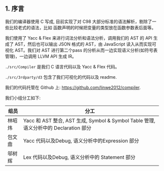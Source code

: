 ## 1. 序言

我们的编译器使用 C 写成, 目前实现了对 C98 大部分标准的语法解析，剔除了一些比较老式的语法，比如 函数声明的时候把变量的类型放在函数参数表后面等。

我们使用了 Yacc & Flex 来进行词法分析和语法分析，调用我们的 AST 的 API 生成了 AST，然后也可以输出 JSON 格式的 AST，由 JavaScript 读入从而实现可视化 AST。我们对 AST 进行第二个pass 的分析从而一边实现语义分析(如符号表管理)，一边调用 LLVM API 生成 IR。



`./src/Compiler` 是我们 C 语言代码以及 Yacc & Flex 代码。

`./src/3rdparty/d3` 包含了我们可视化的代码以及 readme.



我们的代码托管在 Github 上: https://github.com/linwe2012/compiler.



我们小组分工如下:

| 组员   | 分工                                                         |
| ------ | ------------------------------------------------------------ |
| 林昭炜 | Yacc 和 AST 整合, AST 生成, Symbol & Symbol Table 管理, 语义分析中的 Declaration 部分 |
| 包文鼎 | Yacc 代码以及Debug, 语义分析中的Expression 部分              |
| 邬树辉 | Lex 代码以及Debug, 语义分析中的 Statement 部分               |

